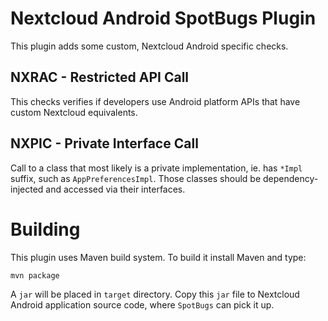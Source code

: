 # Nextcloud Android SpotBugs Plugin

This plugin adds some custom, Nextcloud Android specific checks.

## NXRAC - Restricted API Call

This checks verifies if developers use Android platform APIs
that have custom Nextcloud equivalents.

## NXPIC - Private Interface  Call

Call to a class that most likely is a private implementation, ie. has `*Impl` suffix,
such as `AppPreferencesImpl`. Those classes should be dependency-injected
and accessed via their interfaces.

# Building

This plugin uses Maven build system.
To build it install Maven and type:

```shell
mvn package
```

A `jar` will be placed in `target` directory. Copy this `jar` file
to Nextcloud Android application source code, where `SpotBugs` can pick it
up.
